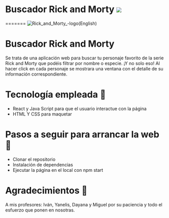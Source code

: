 
# Buscador Rick and Morty <img src="./images/RickandMorty.png" />
=======
![Rick_and_Morty_-_logo_(English)](https://user-images.githubusercontent.com/81681226/122187895-c115ab00-ce8f-11eb-84e6-cabbf450b4f7.png)



# Buscador Rick and Morty
Se trata de una aplicación web para buscar tu personaje favorito de la serie Rick and Morty que podéis filtrar por nombre o especie.
¡Y no solo eso!
Al hacer click en cada personaje se mostrara una ventana con el detalle de su información correspondiente.

# Tecnología empleada 🔨
- React y Java Script para que el usuario interactue con la página
- HTML Y CSS para maquetar

# Pasos a seguir para arrancar la web 🚀

- Clonar el repositorio
- Instalación de dependencias
- Ejecutar la página en el local con npm start

# Agradecimientos 🥰
A mis profesores: Iván, Yanelis, Dayana y Miguel por su paciencia y todo el esfuerzo que ponen en nosotras.
